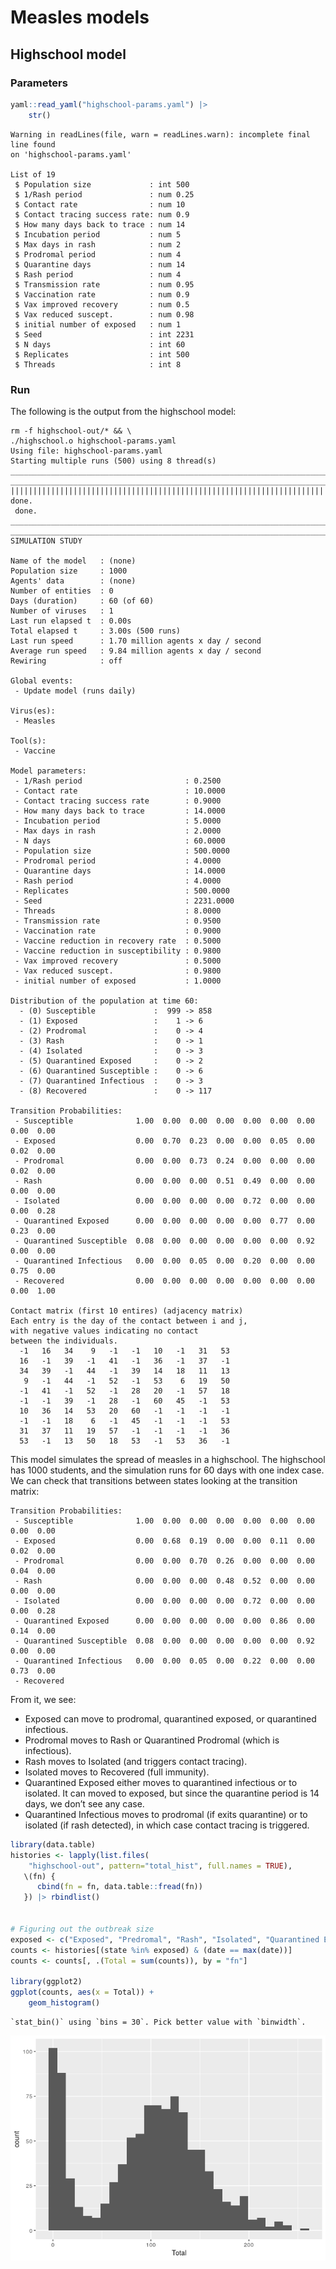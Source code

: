 # Measles models


## Highschool model

### Parameters

``` r
yaml::read_yaml("highschool-params.yaml") |>
    str()
```

    Warning in readLines(file, warn = readLines.warn): incomplete final line found
    on 'highschool-params.yaml'

    List of 19
     $ Population size             : int 500
     $ 1/Rash period               : num 0.25
     $ Contact rate                : num 10
     $ Contact tracing success rate: num 0.9
     $ How many days back to trace : num 14
     $ Incubation period           : num 5
     $ Max days in rash            : num 2
     $ Prodromal period            : num 4
     $ Quarantine days             : num 14
     $ Rash period                 : num 4
     $ Transmission rate           : num 0.95
     $ Vaccination rate            : num 0.9
     $ Vax improved recovery       : num 0.5
     $ Vax reduced suscept.        : num 0.98
     $ initial number of exposed   : num 1
     $ Seed                        : int 2231
     $ N days                      : int 60
     $ Replicates                  : int 500
     $ Threads                     : int 8

### Run

The following is the output from the highschool model:

    rm -f highschool-out/* && \
    ./highschool.o highschool-params.yaml
    Using file: highschool-params.yaml
    Starting multiple runs (500) using 8 thread(s)
    _________________________________________________________________________
    _________________________________________________________________________
    ||||||||||||||||||||||||||||||||||||||||||||||||||||||||||||||||||||||||| done.
     done.
    ________________________________________________________________________________
    ________________________________________________________________________________
    SIMULATION STUDY

    Name of the model   : (none)
    Population size     : 1000
    Agents' data        : (none)
    Number of entities  : 0
    Days (duration)     : 60 (of 60)
    Number of viruses   : 1
    Last run elapsed t  : 0.00s
    Total elapsed t     : 3.00s (500 runs)
    Last run speed      : 1.70 million agents x day / second
    Average run speed   : 9.84 million agents x day / second
    Rewiring            : off

    Global events:
     - Update model (runs daily)

    Virus(es):
     - Measles

    Tool(s):
     - Vaccine

    Model parameters:
     - 1/Rash period                       : 0.2500
     - Contact rate                        : 10.0000
     - Contact tracing success rate        : 0.9000
     - How many days back to trace         : 14.0000
     - Incubation period                   : 5.0000
     - Max days in rash                    : 2.0000
     - N days                              : 60.0000
     - Population size                     : 500.0000
     - Prodromal period                    : 4.0000
     - Quarantine days                     : 14.0000
     - Rash period                         : 4.0000
     - Replicates                          : 500.0000
     - Seed                                : 2231.0000
     - Threads                             : 8.0000
     - Transmission rate                   : 0.9500
     - Vaccination rate                    : 0.9000
     - Vaccine reduction in recovery rate  : 0.5000
     - Vaccine reduction in susceptibility : 0.9800
     - Vax improved recovery               : 0.5000
     - Vax reduced suscept.                : 0.9800
     - initial number of exposed           : 1.0000

    Distribution of the population at time 60:
      - (0) Susceptible             :  999 -> 858
      - (1) Exposed                 :    1 -> 6
      - (2) Prodromal               :    0 -> 4
      - (3) Rash                    :    0 -> 1
      - (4) Isolated                :    0 -> 3
      - (5) Quarantined Exposed     :    0 -> 2
      - (6) Quarantined Susceptible :    0 -> 6
      - (7) Quarantined Infectious  :    0 -> 3
      - (8) Recovered               :    0 -> 117

    Transition Probabilities:
     - Susceptible              1.00  0.00  0.00  0.00  0.00  0.00  0.00  0.00  0.00
     - Exposed                  0.00  0.70  0.23  0.00  0.00  0.05  0.00  0.02  0.00
     - Prodromal                0.00  0.00  0.73  0.24  0.00  0.00  0.00  0.02  0.00
     - Rash                     0.00  0.00  0.00  0.51  0.49  0.00  0.00  0.00  0.00
     - Isolated                 0.00  0.00  0.00  0.00  0.72  0.00  0.00  0.00  0.28
     - Quarantined Exposed      0.00  0.00  0.00  0.00  0.00  0.77  0.00  0.23  0.00
     - Quarantined Susceptible  0.08  0.00  0.00  0.00  0.00  0.00  0.92  0.00  0.00
     - Quarantined Infectious   0.00  0.00  0.05  0.00  0.20  0.00  0.00  0.75  0.00
     - Recovered                0.00  0.00  0.00  0.00  0.00  0.00  0.00  0.00  1.00

    Contact matrix (first 10 entires) (adjacency matrix)
    Each entry is the day of the contact between i and j, 
    with negative values indicating no contact 
    between the individuals.
      -1   16   34    9   -1   -1   10   -1   31   53 
      16   -1   39   -1   41   -1   36   -1   37   -1 
      34   39   -1   44   -1   39   14   18   11   13 
       9   -1   44   -1   52   -1   53    6   19   50 
      -1   41   -1   52   -1   28   20   -1   57   18 
      -1   -1   39   -1   28   -1   60   45   -1   53 
      10   36   14   53   20   60   -1   -1   -1   -1 
      -1   -1   18    6   -1   45   -1   -1   -1   53 
      31   37   11   19   57   -1   -1   -1   -1   36 
      53   -1   13   50   18   53   -1   53   36   -1 

This model simulates the spread of measles in a highschool. The
highschool has 1000 students, and the simulation runs for 60 days with
one index case. We can check that transitions between states looking at
the transition matrix:

    Transition Probabilities:
     - Susceptible              1.00  0.00  0.00  0.00  0.00  0.00  0.00  0.00  0.00
     - Exposed                  0.00  0.68  0.19  0.00  0.00  0.11  0.00  0.02  0.00
     - Prodromal                0.00  0.00  0.70  0.26  0.00  0.00  0.00  0.04  0.00
     - Rash                     0.00  0.00  0.00  0.48  0.52  0.00  0.00  0.00  0.00
     - Isolated                 0.00  0.00  0.00  0.00  0.72  0.00  0.00  0.00  0.28
     - Quarantined Exposed      0.00  0.00  0.00  0.00  0.00  0.86  0.00  0.14  0.00
     - Quarantined Susceptible  0.08  0.00  0.00  0.00  0.00  0.00  0.92  0.00  0.00
     - Quarantined Infectious   0.00  0.00  0.05  0.00  0.22  0.00  0.00  0.73  0.00
     - Recovered  

From it, we see:

- Exposed can move to prodromal, quarantined exposed, or quarantined
  infectious.
- Prodromal moves to Rash or Quarantined Prodromal (which is
  infectious).
- Rash moves to Isolated (and triggers contact tracing).
- Isolated moves to Recovered (full immunity).
- Quarantined Exposed either moves to quarantined infectious or to
  isolated. It can moved to exposed, but since the quarantine period is
  14 days, we don’t see any case.
- Quarantined Infectious moves to prodromal (if exits quarantine) or to
  isolated (if rash detected), in which case contact tracing is
  triggered.

``` r
library(data.table)
histories <- lapply(list.files(
    "highschool-out", pattern="total_hist", full.names = TRUE),
   \(fn) {
      cbind(fn = fn, data.table::fread(fn))
   }) |> rbindlist()


# Figuring out the outbreak size
exposed <- c("Exposed", "Predromal", "Rash", "Isolated", "Quarantined Exposed", "Quarantined Susceptible", "Recovered")
counts <- histories[(state %in% exposed) & (date == max(date))]
counts <- counts[, .(Total = sum(counts)), by = "fn"]

library(ggplot2)
ggplot(counts, aes(x = Total)) +
    geom_histogram()
```

    `stat_bin()` using `bins = 30`. Pick better value with `binwidth`.

![](README_files/figure-commonmark/reading-history-1.png)
